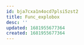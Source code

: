 ```yaml
---
id: bja7cxa1n4ocd7plsi5zst2
title: Func_explobox
desc: ''
updated: 1681955677364
created: 1681955677364
---
```

